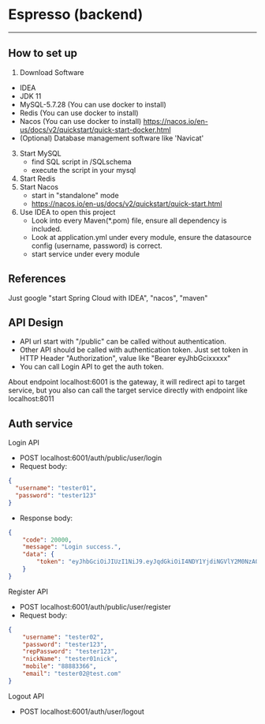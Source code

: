 # Espresso (backend)
***
## How to set up
1. Download Software
  - IDEA
  - JDK 11
  - MySQL-5.7.28 (You can use docker to install)
  - Redis (You can use docker to install)
  - Nacos (You can use docker to install) https://nacos.io/en-us/docs/v2/quickstart/quick-start-docker.html
  - (Optional) Database management software like 'Navicat'
3. Start MySQL
   - find SQL script in /SQLschema
   - execute the script in your mysql
4. Start Redis
5. Start Nacos
   - start in "standalone" mode
   - https://nacos.io/en-us/docs/v2/quickstart/quick-start.html
6. Use IDEA to open this project
   - Look into every Maven(*.pom) file, ensure all dependency is included.
   - Look at application.yml under every module, ensure the datasource config (username, password) is correct.
   - start service under every module

## References
Just google "start Spring Cloud with IDEA", "nacos", "maven"

## API Design
- API url start with "/public" can be called without authentication.
- Other API should be called with authentication token. Just set token in HTTP Header "Authorization", value like "Bearer eyJhbGcixxxxx"
- You can call Login API to get the auth token.

About endpoint
localhost:6001 is the gateway, it will redirect api to target service,
but you also can call the target service directly with endpoint like
localhost:8011
## Auth service
Login API
   - POST localhost:6001/auth/public/user/login
   - Request body:
```json
{
  "username": "tester01",
  "password": "tester123"
}
```
- Response body:
```json
{
    "code": 20000,
    "message": "Login success.",
    "data": {
        "token": "eyJhbGciOiJIUzI1NiJ9.eyJqdGkiOiI4NDY1YjdiNGVlY2M0NzA0YjllZmE4NzljMzhhYTAxMiIsInN1YiI6IjE1ODY3MDAxMjY0MDQ1NzExMzciLCJpc3MiOiJ5ZGxjbGFzcyIsImlhdCI6MTY2NzE4MjkwOSwiZXhwIjoxNjY3MTg2NTA5fQ.GJe6qZnyNqQ6sFCKc1i-iiwIo4qgEcY6rssV8TPz-yQ"
    }
}
```
Register API
- POST localhost:6001/auth/public/user/register
- Request body:
```json
{
    "username": "tester02",
    "password": "tester123",
    "repPassword": "tester123",
    "nickName": "tester01nick",
    "mobile": "88883366",
    "email": "tester02@test.com"
}
```
Logout API
- POST localhost:6001/auth/user/logout
